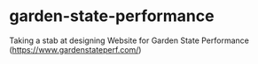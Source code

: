 # garden-state-performance
Taking a stab at designing Website for Garden State Performance (https://www.gardenstateperf.com/)
